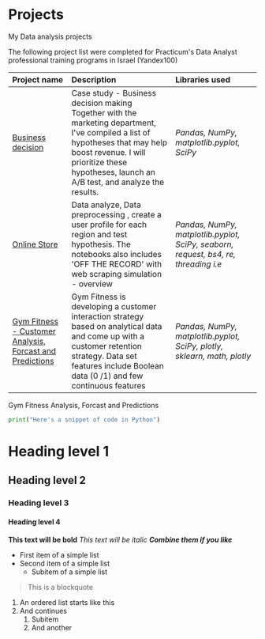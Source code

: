 # Projects
My Data analysis projects

The following project list were completed for Practicum's Data Analyst professional training programs in Israel (Yandex100)
    
| Project name           | Description            | Libraries used              |
| :--------------------  | :--------------------- |:----------------------------|
|[Business decision](https://github.com/art-gr/practicum-portfolio/blob/main/Business_Decisions_test/Business_decision.ipynb "Business decision") |Case study - Business decision making Together with the marketing department, I've compiled a list of hypotheses that may help boost revenue. I will prioritize these hypotheses, launch an A/B test, and analyze the results.|*Pandas, NumPy, matplotlib.pyplot, SciPy*|
|[Online Store](https://github.com/art-gr/practicum-portfolio/blob/main/games_store/game_store.ipynb "Online Store")|Data analyze, Data preprocessing , create a user profile for each region and test hypothesis. The notebooks also includes 'OFF THE RECORD' with web scraping simulation - overview|*Pandas, NumPy, matplotlib.pyplot, SciPy, seaborn, request, bs4, re, threading i.e*|
| [Gym Fitness - Customer Analysis, Forcast and Predictions](https://github.com/art-gr/practicum-portfolio/blob/main/gym_fitness_forcast_predictions/forcast_predict_gym.ipynb "Gym Fitness - Customer Analysis, Forcast and Predictions")|Gym Fitness is developing a customer interaction strategy based on analytical data and come up with a customer retention strategy. Data set features include Boolean data (0 /1) and few continuous features | *Pandas, NumPy, matplotlib.pyplot, SciPy, plotly, sklearn, math, plotly*|
Gym Fitness Analysis, Forcast and Predictions

```python
print("Here's a snippet of code in Python")
```


# Heading level 1
## Heading level 2
### Heading level 3
#### Heading level 4

**This text will be bold**
*This text will be italic*
***Combine them if you like*** 

- First item of a simple list
- Second item of a simple list
	- Subitem of a simple list

> This is a blockquote 

1. An ordered list starts like this
2. And continues
	1. Subitem
	2. And another
	

